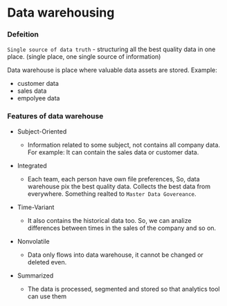 # Data warehousing

### Defeition 

`Single source of data truth` - structuring all the best quality data in one place. (single place, one single source of information)

Data warehouse is place where valuable data assets are stored. Example: 
- customer data
- sales data
- empolyee data


### Features of data warehouse

- Subject-Oriented
    
    - Information related to some subject, not contains all company data. For example: It can contain the sales data or customer data. 

- Integrated
    
    - Each team, each person have own file preferences, So, data warehouse pix the best quality data. Collects the best data from everywhere. Something realted to `Master Data Govereance`.

- Time-Variant 

    - It also contains the historical data too. So, we can analize differences between times in the sales of the company and so on.

- Nonvolatile

    - Data only flows into data warehouse, it cannot be changed or deleted even.

- Summarized

    -  The data is processed, segmented and stored so that analytics tool can use them